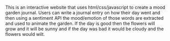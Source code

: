This is an interactive website that uses html/css/javascript to create a mood garden journal. Users can write a journal entry on how their day went and then using a sentiment API the mood/emotion of those words are extracted and used to animate the garden. If the day is good then the flowers will grow and it will be sunny and if the day was bad it would be cloudy and the flowers would wilt.

